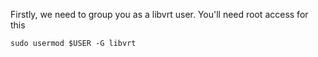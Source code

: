 
Firstly, we need to group you as a libvrt user. You'll need root access for this

```shell
sudo usermod $USER -G libvrt
```

